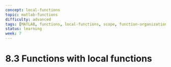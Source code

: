 ```yaml
---
concept: local-functions
topic: matlab-functions
difficulty: advanced
tags: [MATLAB, functions, local-functions, scope, function-organization]
status: learning
week: 7
---
```


# 8.3 Functions with local functions